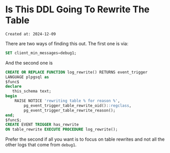 # Is This DDL Going To Rewrite The Table

```
Created at: 2024-12-09
```

There are two ways of finding this out. The first one is via:

```sql
SET client_min_messages=debug1;
```

And the second one is

```sql
CREATE OR REPLACE FUNCTION log_rewrite() RETURNS event_trigger
LANGUAGE plpgsql as
$func$
declare
   this_schema text;
begin
    RAISE NOTICE 'rewriting table % for reason %',
        pg_event_trigger_table_rewrite_oid()::regclass,
        pg_event_trigger_table_rewrite_reason();
end;
$func$;
CREATE EVENT TRIGGER has_rewrite
ON table_rewrite EXECUTE PROCEDURE log_rewrite();
```

Prefer the second if all you want is to focus on table rewrites and not all
the other logs that come from `debug1`.
